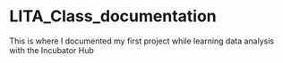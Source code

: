 # LITA_Class_documentation
This is where I documented my first project while learning data analysis with the Incubator Hub
